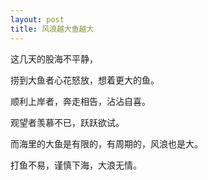 ```yaml
---
layout: post
title: 风浪越大鱼越大
---
```


这几天的股海不平静，

捞到大鱼者心花怒放，想着更大的鱼。

顺利上岸者，奔走相告，沾沾自喜。

观望者羡慕不已，跃跃欲试。

而海里的大鱼是有限的，有周期的，风浪也是大。

打鱼不易，谨慎下海，大浪无情。